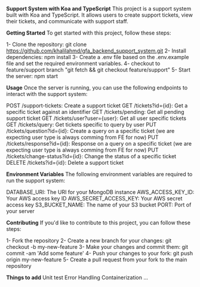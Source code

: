 **Support System with Koa and TypeScript**
This project is a support system built with Koa and TypeScript. It allows users to create support tickets, view their tickets, and communicate with support staff.

**Getting Started**
To get started with this project, follow these steps:

1- Clone the repository: git clone https://github.com/khalilahmd/gfa_backend_support_system.git
2- Install dependencies: npm install
3- Create a .env file based on the .env.example file and set the required environment variables.
4- checkout to feature/support branch "git fetch && git checkout feature/support"
5- Start the server: npm start

**Usage**
Once the server is running, you can use the following endpoints to interact with the support system:

POST /support-tickets: Create a support ticket
GET /tickets?id={id}: Get a specific ticket against an identifier
GET /tickets/pending: Get all pending support ticket
GET /tickets/user?user={user}: Get all user specific tickets
GET /tickets/query: Get tickets specific to query by user
PUT /tickets/question?id={id}: Create a query on a specific ticket (we are expecting user type is always comming from FE for now)
PUT /tickets/response?id={id}: Response on a query on a specific ticket (we are expecting user type is always comming from FE for now)
PUT /tickets/change-status?id={id}: Change the status of a specific ticket
DELETE /tickets?id={id}: Delete a support ticket

**Environment Variables**
The following environment variables are required to run the support system:

DATABASE_URI: The URI for your MongoDB instance
AWS_ACCESS_KEY_ID: Your AWS access key ID
AWS_SECRET_ACCESS_KEY: Your AWS secret access key
S3_BUCKET_NAME: The name of your S3 bucket
PORT: Port of your server

**Contributing**
If you'd like to contribute to this project, you can follow these steps:

1- Fork the repository
2- Create a new branch for your changes: git checkout -b my-new-feature
3- Make your changes and commit them: git commit -am 'Add some feature'
4- Push your changes to your fork: git push origin my-new-feature
5- Create a pull request from your fork to the main repository

**Things to add**
Unit test
Error Handling
Containerization
...
